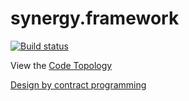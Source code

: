 # synergy.framework

[![Build status](https://ci.appveyor.com/api/projects/status/l8wlmu8i0cjfcgo8?svg=true)](https://ci.appveyor.com/project/MarcinCelej/synergy-framework)

View the [Code Topology](http://htmlpreview.github.io/?https://github.com/synergy-software/synergy.framework/blob/master/CodeTopologyReport.html)

[Design by contract programming](https://github.com/synergy-software/synergy.framework/wiki/Contracts)

